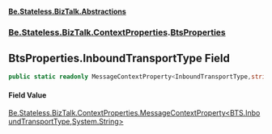 #### [Be.Stateless.BizTalk.Abstractions](README.md 'README')
### [Be.Stateless.BizTalk.ContextProperties](Be.Stateless.BizTalk.ContextProperties.md 'Be.Stateless.BizTalk.ContextProperties').[BtsProperties](BtsProperties.md 'Be.Stateless.BizTalk.ContextProperties.BtsProperties')

## BtsProperties.InboundTransportType Field

```csharp
public static readonly MessageContextProperty<InboundTransportType,string> InboundTransportType;
```

#### Field Value
[Be.Stateless.BizTalk.ContextProperties.MessageContextProperty&lt;](MessageContextProperty_T,TR_.md 'Be.Stateless.BizTalk.ContextProperties.MessageContextProperty<T,TR>')[BTS.InboundTransportType](https://docs.microsoft.com/en-us/dotnet/api/BTS.InboundTransportType 'BTS.InboundTransportType')[,](MessageContextProperty_T,TR_.md 'Be.Stateless.BizTalk.ContextProperties.MessageContextProperty<T,TR>')[System.String](https://docs.microsoft.com/en-us/dotnet/api/System.String 'System.String')[&gt;](MessageContextProperty_T,TR_.md 'Be.Stateless.BizTalk.ContextProperties.MessageContextProperty<T,TR>')
